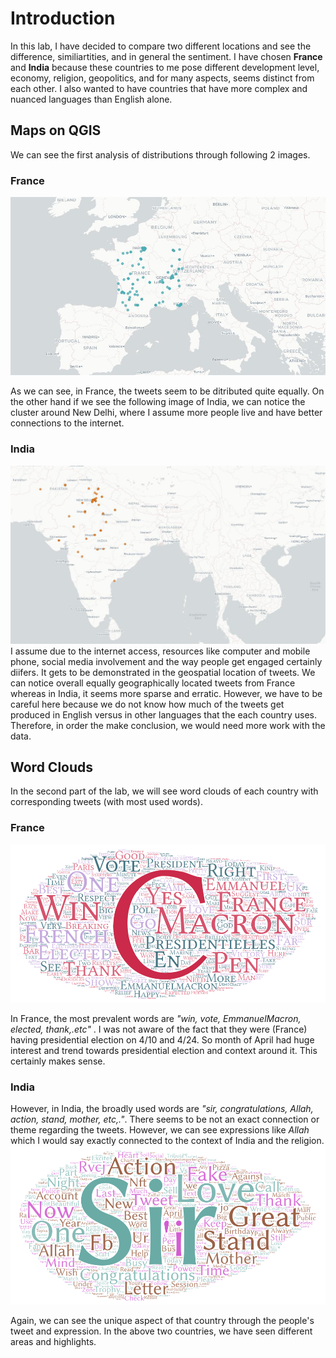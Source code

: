 # Introduction
In this lab, I have decided to compare two different locations and see the difference, similiartities, and in general the sentiment. I have chosen **France** and **India** because these countries to me pose different development level, economy, religion, geopolitics, and for many aspects, seems distinct from each other. I also wanted to have countries that have more complex and nuanced languages than English alone. 
## Maps on QGIS
We can see the first analysis of distributions through following 2 images.
### France
![France_map](https://github.com/enkhsd/advgeog_lab_2/blob/main/img/France.jpeg)

As we can see, in France, the tweets seem to be ditributed quite equally. On the other hand if we see the following image of India, we can notice the cluster around New Delhi, where I assume more people live and have better connections to the internet.
### India
![India_map](https://github.com/enkhsd/advgeog_lab_2/blob/main/img/india.jpeg)
I assume due to the internet access, resources like computer and mobile phone, social media involvement and the way people get engaged certainly diifers. It gets to be demonstrated in the geospatial location of tweets. We can notice overall equally geographically located tweets from France whereas in India, it seems more sparse and erratic. However, we have to be careful here because we do not know how much of the tweets get produced in English versus in other languages that the each country uses. Therefore, in order the make conclusion, we would need more work with the data.

## Word Clouds
In the second part of the lab, we will see word clouds of each country with corresponding tweets (with most used words). 
### France
![France_WordArt](https://github.com/enkhsd/advgeog_lab_2/blob/main/img/Word_Art_France.png)

In France, the most prevalent words are *"win, vote, EmmanuelMacron, elected, thank,.etc"* . I was not aware of the fact that they were (France) having presidential election on 4/10 and 4/24. So month of April had huge interest and trend towards presidential election and context around it. This certainly makes sense.

### India

However, in India, the broadly used words are *"sir, congratulations, Allah, action, stand, mother, etc,."*. There seems to be not an exact connection or theme regarding the tweets. However, we can see expressions like *Allah* which I would say exactly connected to the context of India and the religion. 
![India_WordArt](https://github.com/enkhsd/advgeog_lab_2/blob/main/img/Word_Art_India.png)

Again, we can see the unique aspect of that country through the people's tweet and expression. In the above two countries, we have seen different areas and highlights. 